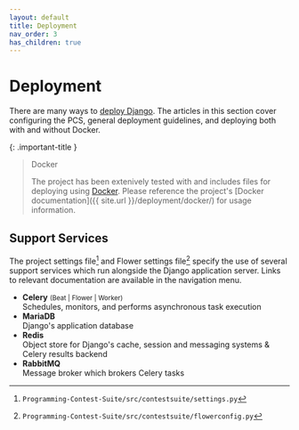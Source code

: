 ```yaml
---
layout: default
title: Deployment
nav_order: 3
has_children: true
---
```


# Deployment

There are many ways to [deploy Django](https://docs.djangoproject.com/en/4.2/howto/deployment/). The articles in this section cover configuring the PCS, general deployment guidelines, and deploying both with and without Docker.

{: .important-title }
> Docker
>
> The project has been extenively tested with and includes files for deploying using [Docker](https://www.docker.com/). Please reference the project's [Docker documentation]({{ site.url }}/deployment/docker/) for usage information.

## Support Services

The project settings file[^1] and Flower settings file[^2] specify the use of several support services which run alongside the Django application server. Links to relevant documentation are available in the navigation menu.

- **Celery** <small>(Beat | Flower | Worker)</small>  
    Schedules, monitors, and performs asynchronous task execution
- **MariaDB**  
    Django's application database
- **Redis**  
    Object store for Django's cache, session and messaging systems & Celery results backend
- **RabbitMQ**  
    Message broker which brokers Celery tasks

[^1]: `Programming-Contest-Suite/src/contestsuite/settings.py`
[^2]: `Programming-Contest-Suite/src/contestsuite/flowerconfig.py`
